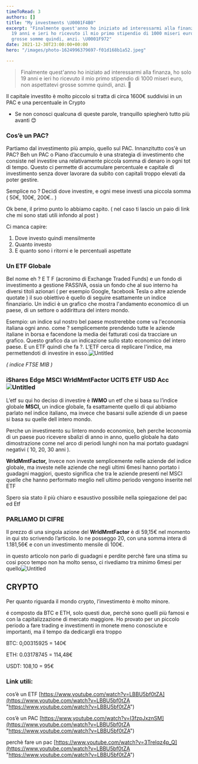 ```yaml
---
timeToRead: 3
authors: []
title: "My investments \U0001F4B0"
excerpt: "Finalmente quest'anno ho iniziato ad interessarmi alla finanza, ho solo
  19 anni e ieri ho ricevuto il mio primo stipendio di 1000 miseri euro, non aspettatevi
  grosse somme quindi, anzi. \U0001F972"
date: 2021-12-30T23:00:00+00:00
hero: "/images/photo-1624996379697-f01d168b1a52.jpeg"

---
```

> Finalmente quest'anno ho iniziato ad interessarmi alla finanza, ho solo 19 anni e ieri ho ricevuto il mio primo stipendio di 1000 miseri euro, non aspettatevi grosse somme quindi, anzi. 🥲

Il capitale investito è molto piccolo si tratta di circa 1600€ suddivisi in un PAC e una percentuale in Crypto

* Se non conosci qualcuna di queste parole, tranquillo spiegherò tutto più avanti 😊

### Cos’è un PAC?

Partiamo dal investimento più ampio, quello sul PAC. Innanzitutto cos'è un PAC? Beh un PAC o Piano d’accumulo è una strategia di investimento che consiste nel investire una relativamente piccola somma di denaro in ogni tot di tempo. Questo ci permette di accumulare percentuale e capitale di investimento senza dover lavorare da subito con capitali troppo elevati da poter gestire.

Semplice no ? Decidi dove investire, e ogni mese investi una piccola somma ( 50€, 100€, 200€.. )

Ok bene, il primo punto lo abbiamo capito. ( nel caso ti lascio un paio di link che mi sono stati utili infondo al post )

Ci manca capire:

1. Dove investo quindi mensilmente
2. Quanto investo
3. E quanto sono i ritorni e le percentuali aspettate

### Un ETF Globale

Bel nome eh ? E T F (acronimo di Exchange Traded Funds) e un fondo di investimento a gestione PASSIVA, ossia un fondo che al suo interno ha diversi titoli azionari ( per esempio Google, facebook Tesla o altre aziende quotate ) il suo obiettivo è quello di seguire esattamente un indice finanziario. Un indici è un grafico che mostra l'andamento economico di un paese, di un settore o addirittura del intero mondo.

Esempio: un indice sul nostro bel paese mostrerebbe come va l'economia italiana ogni anno. come ? semplicemente prendendo tutte le aziende italiane in borsa e facendone la media dei fatturati così da tracciare un grafico. Questo grafico da un indicazione sullo stato economico del intero paese. E un ETF quindi che fa ?. L’ETF cerca di replicare l'indice, ma permettendoti di investire in esso.![Untitled](https://s3-us-west-2.amazonaws.com/secure.notion-static.com/890c8ee0-3bc8-44a1-8978-b63332aa17a9/Untitled.png)

_( indice FTSE MIB )_

### **iShares Edge MSCI WrldMmtFactor UCITS ETF USD Acc**![Untitled](https://s3-us-west-2.amazonaws.com/secure.notion-static.com/99ef33e5-691f-488d-9e26-a5617e998b53/Untitled.png)

L’etf su qui ho deciso di investire è **IWMO** un etf che si basa su l’indice globale **MSCI,** un indice globale, fa esattamente quello di qui abbiamo parlato nel indice italiano, ma invece che basarsi sulle aziende di un paese si basa su quelle dell intero mondo.

Perche un investimento su lintero mondo economico, beh perche leconomia di un paese puo ricevere sbalizi di anno in anno, quello globale ha dato dimostrazione come nel arco di periodi lunghi non ha mai portato guadagni negativi ( 10, 20, 30 anni ).

**WrldMmtFactor,** Invece non investe semplicemente nelle aziende del indice globale, ma investe nelle aziende che negli ultimi 6mesi hanno portato i guadagni maggiori, questo significa che tra le aziende presenti nel MSCI quelle che hanno performato meglio nell ultimo periodo vengono inserite nel ETF

Spero sia stato il più chiaro e esaustivo possibile nella spiegazione del pac ed Etf

### PARLIAMO DI CIFRE

Il prezzo di una singola azione del **WrldMmtFactor** è di 59,15€ nel momento in qui sto scrivendo l’articolo. Io ne posseggo 20, con una somma intera di 1.181,56€ e con un investimento mensile di 100€.

in questo articolo non parlo di guadagni e perdite perchè fare una stima su cosi poco tempo non ha molto senso, ci rivediamo tra minimo 6mesi per quello![Untitled](https://s3-us-west-2.amazonaws.com/secure.notion-static.com/bc6aaca2-1b0b-4a48-95cc-27bfa27e4d6d/Untitled.png)

## CRYPTO

Per quanto riguarda il mondo crypto, l’investimento è molto minore.

é composto da BTC e ETH, solo questi due, perchè sono quelli più famosi e con la capitalizzazione di mercato maggiore. Ho provato per un piccolo periodo a fare trading e investimenti in monete meno conosciute e importanti, ma il tempo da dedicargli era troppo

BTC: 0,00315925 = 140€

ETH: 0.03178745 = 114,48€

USDT: 108,10 = 95€

### Link utili:

cos’è un ETF [https://www.youtube.com/watch?v=LBBU5bf0tZA](https://www.youtube.com/watch?v=LBBU5bf0tZA "https://www.youtube.com/watch?v=LBBU5bf0tZA")

cos’è un PAC [https://www.youtube.com/watch?v=I3fzpJxznSM](https://www.youtube.com/watch?v=LBBU5bf0tZA "https://www.youtube.com/watch?v=LBBU5bf0tZA")

perchè fare un pac [https://www.youtube.com/watch?v=3TreIqz4p_Q](https://www.youtube.com/watch?v=LBBU5bf0tZA "https://www.youtube.com/watch?v=LBBU5bf0tZA")
